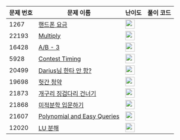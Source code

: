 | 문제 번호 | 문제 이름 | 난이도 | 풀이 코드 |
| --- | --- | --- | --- |
| 1267 | [핸드폰 요금](https://www.acmicpc.net/problem/1267) | <img height="25px" width="25px=" src="https://static.solved.ac/tier_small/3.svg"/> |  |
| 22193 | [Multiply](https://www.acmicpc.net/problem/22193) | <img height="25px" width="25px=" src="https://static.solved.ac/tier_small/1.svg"/> |  |
| 16428 | [A/B - 3](https://www.acmicpc.net/problem/16428) | <img height="25px" width="25px=" src="https://static.solved.ac/tier_small/2.svg"/> |  |
| 5928 | [Contest Timing](https://www.acmicpc.net/problem/5928) | <img height="25px" width="25px=" src="https://static.solved.ac/tier_small/2.svg"/> |  |
| 20499 | [Darius님 한타 안 함?](https://www.acmicpc.net/problem/20499) | <img height="25px" width="25px=" src="https://static.solved.ac/tier_small/2.svg"/> |  |
| 19698 | [헛간 청약](https://www.acmicpc.net/problem/19698) | <img height="25px" width="25px=" src="https://static.solved.ac/tier_small/2.svg"/> |  |
| 21873 | [개구리 징검다리 건너기](https://www.acmicpc.net/problem/21873) | <img height="25px" width="25px=" src="https://static.solved.ac/tier_small/15.svg"/> |  |
| 21868 | [미적분학 입문하기](https://www.acmicpc.net/problem/21868) | <img height="25px" width="25px=" src="https://static.solved.ac/tier_small/9.svg"/> |  |
| 21607 | [Polynomial and Easy Queries](https://www.acmicpc.net/problem/21607) | <img height="25px" width="25px=" src="https://static.solved.ac/tier_small/21.svg"/> |  |
| 12020 | [LU 분해](https://www.acmicpc.net/problem/12020) | <img height="25px" width="25px=" src="https://static.solved.ac/tier_small/17.svg"/> |  |

